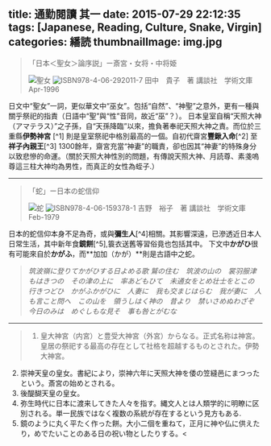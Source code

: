 title: 通勤閱讀 其一
date: 2015-07-29 22:12:35
tags: [Japanese, Reading, Culture, Snake, Virgin]
categories: 繙読
thumbnailImage: img.jpg
---

>「日本＜聖女＞論序説」ー斎宮・女将・中将姫
>
>![聖女](http://noir1.github.io/images/seijo.jpg "Seijo")
>![ISBN978-4-06-292011-7](http://noir1.github.io/images/seijobar.jpg "Seijo-Barcode")
>田中　貴子　著
>講談社　学術文庫
>Apr-1996 

日文中“聖女”一詞，更似華文中“巫女”。包括“自然”、“神聖”之意外，更有一種與關乎祭祀的指責（日語中“聖”與“性”音同，故近“巫”？）。
日本皇室自稱“天照大神（アマテラス）”之子孫，自“天孫降臨”以來，擔負著奉祀天照大神之責。而位於三重縣**伊勢神宮** [^1] 則是皇室祭祀中格別最高的一個。自初代齋宮**豐鍬入命**[^2] 至**祥子內親王**[^3] 1300餘年，齋宮充當“神妻”的職責，卻也因其“神妻”的特殊身分以致悲慘的命運。（關於天照大神性別的問題，有傳說天照大神、月読尊、素戔嗚尊這三柱大神均為男性，而真正的女性為蛭子.）

----------

>「蛇」ー日本の蛇信仰
>
>![蛇](http://noir1.github.io/images/hebi.jpg "Hebi")
>![ISBN978-4-06-159378-1](http://noir1.github.io/images/hebibar.jpg "Hebi-Barcode")
>吉野　裕子　著
>講談社　学術文庫
>Feb-1979

日本的蛇信仰本身不足為奇，或與**彌生人**[^4]相關。其影響深遠，已滲透近日本人日常生活，其中新年食**鏡餅**[^5],簑衣送舊等習俗竟也包括其中。
下文中**かがひ**很有可能來自於**かがふ**，而**加加（かが）**則是古語中之蛇。

>*筑波嶺に登りてかがひする日よめる歌
鷲の住む　筑波の山の　裳羽服津もはきつの　その津の上に　率あどもひて　未通女をとめ壮士をとこの　行きつどひ　かがふかがひに　人妻に　我も交まじはらむ　我が妻に　人も言こと問へ　この山を　領うしはく神の　昔より　禁いさめぬわざぞ　今日のみは　めぐしもな見そ　事も咎とがむな*


---

> 1. 皇大神宮（内宮）と豊受大神宮（外宮）からなる。正式名称は神宮。皇居の祭祀する最高の存在として社格を超越するものとされた。伊勢大神宮。
2. 崇神天皇の皇女。書紀により，崇神六年に天照大神を倭の笠縫邑にまつったという。斎宮の始めとされる。
3. 後醍醐天皇の皇女。
4. 弥生時代に日本に渡来してきた人々を指す。縄文人とは人類学的に明瞭に区別される。単一民族ではなく複数の系統が存在するという見方もある.
5. 鏡のように丸く平たく作った餅。大小二個を重ねて，正月に神や仏に供えたり，めでたいことのある日の祝い物としたりする。<
